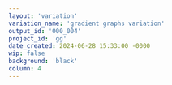 ```yaml
---
layout: 'variation'
variation_name: 'gradient graphs variation'
output_id: '000_004'
project_id: 'gg'
date_created: 2024-06-28 15:33:00 -0000
wip: false
background: 'black'
column: 4
---
```

